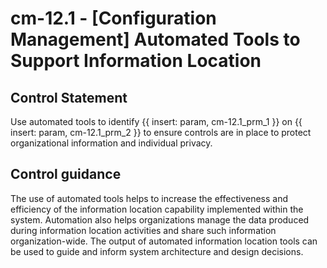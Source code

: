 # cm-12.1 - \[Configuration Management\] Automated Tools to Support Information Location

## Control Statement

Use automated tools to identify {{ insert: param, cm-12.1_prm_1 }} on {{ insert: param, cm-12.1_prm_2 }} to ensure controls are in place to protect organizational information and individual privacy.

## Control guidance

The use of automated tools helps to increase the effectiveness and efficiency of the information location capability implemented within the system. Automation also helps organizations manage the data produced during information location activities and share such information organization-wide. The output of automated information location tools can be used to guide and inform system architecture and design decisions.
